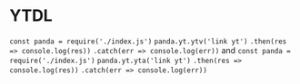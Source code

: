 # YTDL
`const panda = require('./index.js')`
`panda.yt.ytv('link yt')`
`.then(res => console.log(res))`
`.catch(err => console.log(err))`
and
`const panda = require('./index.js')`
`panda.yt.yta('link yt')`
`.then(res => console.log(res))`
`.catch(err => console.log(err))`
